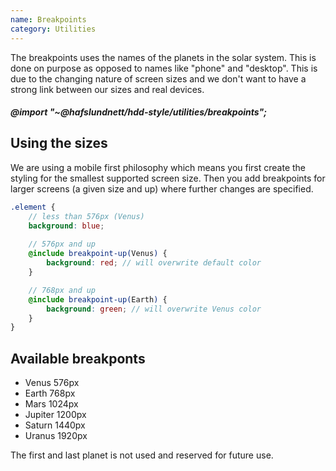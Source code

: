 ```yaml
---
name: Breakpoints
category: Utilities
---
```


The breakpoints uses the names of the planets in the solar system. This is done on purpose as opposed to names like "phone" and "desktop". This is due to the changing nature of screen sizes and we don't want to have a strong link between our sizes and real devices.

##### @import "~@hafslundnett/hdd-style/utilities/breakpoints";

## Using the sizes
We are using a mobile first philosophy which means you first create the styling for the smallest supported screen size. Then you add breakpoints for larger screens (a given size and up) where further changes are specified.

```scss
.element {
	// less than 576px (Venus)
	background: blue; 
	
	// 576px and up
	@include breakpoint-up(Venus) {
		background: red; // will overwrite default color 
	}

	// 768px and up
	@include breakpoint-up(Earth) {
		background: green; // will overwrite Venus color
	}
}

```
## Available breakponts
- Venus 576px 
- Earth 768px
- Mars 1024px
- Jupiter 1200px
- Saturn 1440px
- Uranus 1920px

The first and last planet is not used and reserved for future use.

